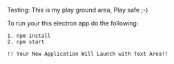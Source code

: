 Testing: This is my play ground area, Play safe ;-)

To run your this electron app do the following:

	1. npm install
	2. npm start

	!! Your New Application Will Launch with Text Area!!
